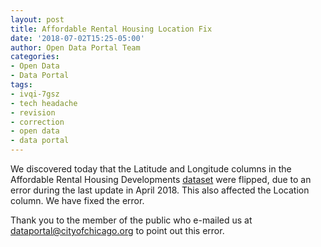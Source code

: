 ```yaml
---
layout: post
title: Affordable Rental Housing Location Fix
date: '2018-07-02T15:25-05:00'
author: Open Data Portal Team
categories:
- Open Data
- Data Portal
tags:
- ivqi-7gsz
- tech headache
- revision
- correction
- open data
- data portal
---
```


We discovered today that the Latitude and Longitude columns in the Affordable Rental Housing Developments [dataset](https://data.cityofchicago.org/d/s6ha-ppgi) were flipped, due to an error during the last update in April 2018. This also affected the Location column. We have fixed the error.

Thank you to the member of the public who e-mailed us at [dataportal@cityofchicago.org](mailto:dataportal@cityofchicago.org) to point out this error.
